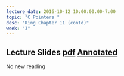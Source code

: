 ```yaml
---
lecture_date: 2016-10-12 10:00:00.00-7:00
topic: "C Pointers "
desc: "King Chapter 11 (contd)"
week: "3"
---
```


## Lecture Slides [pdf](https://drive.google.com/file/d/0B__7284Jee0fWE5od29zOENhenM/view?usp=sharing) [Annotated](https://drive.google.com/file/d/0B__7284Jee0fMTZmMkNnV05ERk0/view?usp=sharing)

No new reading


